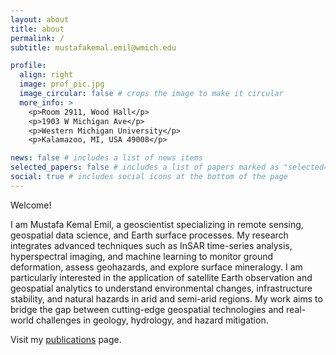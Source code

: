 ```yaml
---
layout: about
title: about
permalink: /
subtitle: mustafakemal.emil@wmich.edu

profile:
  align: right
  image: prof_pic.jpg
  image_circular: false # crops the image to make it circular
  more_info: >
    <p>Room 2911, Wood Hall</p>
    <p>1903 W Michigan Ave</p> 
    <p>Western Michigan University</p>
    <p>Kalamazoo, MI, USA 49008</p>

news: false # includes a list of news items
selected_papers: false # includes a list of papers marked as "selected={true}"
social: true # includes social icons at the bottom of the page
---
```


Welcome! 

I am Mustafa Kemal Emil, a geoscientist specializing in remote sensing, geospatial data science, and Earth surface processes. My research integrates advanced techniques such as InSAR time-series analysis, hyperspectral imaging, and machine learning to monitor ground deformation, assess geohazards, and explore surface mineralogy. I am particularly interested in the application of satellite Earth observation and geospatial analytics to understand environmental changes, infrastructure stability, and natural hazards in arid and semi-arid regions. My work aims to bridge the gap between cutting-edge geospatial technologies and real-world challenges in geology, hydrology, and hazard mitigation.

Visit my [publications](https://mkemalemil.github.io/publications/) page.
